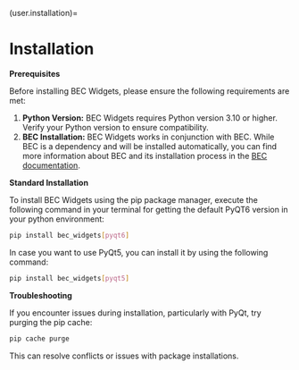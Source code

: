 (user.installation)=
# Installation
**Prerequisites**

Before installing BEC Widgets, please ensure the following requirements are met:

1. **Python Version:** BEC Widgets requires Python version 3.10 or higher. Verify your Python version to ensure compatibility.
2. **BEC Installation:** BEC Widgets works in conjunction with BEC. While BEC is a dependency and will be installed automatically, you can find more information about BEC and its installation process in the [BEC documentation](https://beamline-experiment-control.readthedocs.io/en/latest/).

**Standard Installation**

To install BEC Widgets using the pip package manager, execute the following command in your terminal for getting the default PyQT6 version in your python environment:


```bash
pip install bec_widgets[pyqt6]
```

In case you want to use PyQt5, you can install it by using the following command:

```bash
pip install bec_widgets[pyqt5]
```

**Troubleshooting**

If you encounter issues during installation, particularly with PyQt, try purging the pip cache:

```bash
pip cache purge
```

This can resolve conflicts or issues with package installations.
